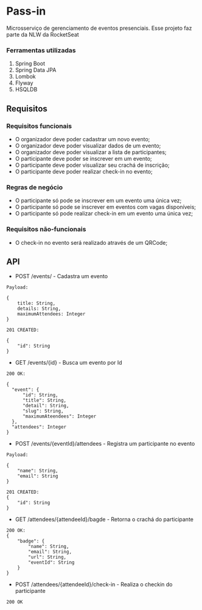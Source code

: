 # Pass-in

Microsserviço de gerenciamento de eventos presenciais. Esse projeto faz parte da NLW da RocketSeat

### Ferramentas utilizadas
  1. Spring Boot
  2. Spring Data JPA
  3. Lombok
  4. Flyway
  5. HSQLDB

## Requisitos

### Requisitos funcionais

- O organizador deve poder cadastrar um novo evento;
- O organizador deve poder visualizar dados de um evento;
- O organizador deve poder visualizar a lista de participantes;
- O participante deve poder se inscrever em um evento;
- O participante deve poder visualizar seu crachá de inscrição;
- O participante deve poder realizar check-in no evento;

### Regras de negócio

- O participante só pode se inscrever em um evento uma única vez;
- O participante só pode se inscrever em eventos com vagas disponíveis;
- O participante só pode realizar check-in em um evento uma única vez;

### Requisitos não-funcionais

- O check-in no evento será realizado através de um QRCode;

## API

  - POST /events/ - Cadastra um evento
  ```
  Payload:

  {
      title: String,
      details: String,
      maximumAttendees: Integer
  }

  ```

  ```
  201 CREATED:

  {
      "id": String
  }

  ```

  - GET /events/{id} - Busca um evento por Id

  ```
  200 OK:

  {
    "event": {
        "id": String,
        "title": String,
        "detail": String,
        "slug": String,
        "maximumAteendees": Integer
    },
    "attendees": Integer
  }

  ```

  - POST /events/{eventId}/attendees - Registra um participante no evento
    
  ```
  Payload:

  {
      "name": String,
      "email": String
  }

  ```

  ```
  201 CREATED:
  {
      "id": String
  }
  ```

  - GET /attendees/{attendeeId}/bagde - Retorna o crachá do participante


  ```
  200 OK:
  {
      "badge": {
          "name": String,
          "email": String,
          "url": String,
          "eventId": String
      }
  }
  ```

  - POST /attendees/{attendeeId}/check-in - Realiza o checkin do participante

  ```
  200 OK
  ```
  
